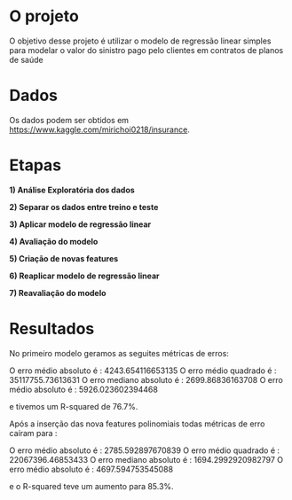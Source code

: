 # O projeto

O objetivo desse projeto é utilizar o modelo de regressão linear simples para modelar o valor do sinistro pago pelo clientes em contratos de planos de saúde

# Dados

Os dados podem ser obtidos em https://www.kaggle.com/mirichoi0218/insurance.

# Etapas

**1) Análise Exploratória dos dados**

**2) Separar os dados entre treino e teste**

**3) Aplicar modelo de regressão linear**

**4) Avaliação do modelo**

**5) Criação de novas features**

**6) Reaplicar modelo de regressão linear**

**7) Reavaliação do modelo**


# Resultados

No primeiro modelo geramos as seguites métricas de erros:

O erro médio absoluto é : 4243.654116653135
O erro médio quadrado é : 35117755.73613631
O erro mediano absoluto é : 2699.86836163708
O erro médio absoluto é : 5926.023602394468

e tivemos um R-squared de 76.7%.


Após a inserção das nova features polinomiais todas métricas de erro caíram para :

O erro médio absoluto é : 2785.592897670839
O erro médio quadrado é : 22067396.46853433
O erro mediano absoluto é : 1694.2992920982797
O erro médio absoluto é : 4697.594753545088

e o R-squared teve um aumento para 85.3%.

